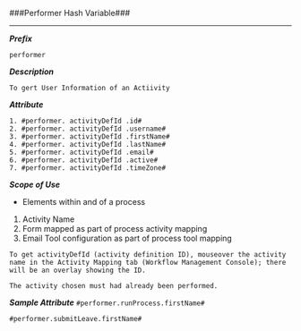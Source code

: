 ###Performer Hash Variable###

---

***Prefix***
```
performer
```

***Description***

```
To gert User Information of an Actiivity
```

***Attribute***

```	
1. #performer. activityDefId .id#
2. #performer. activityDefId .username#
3. #performer. activityDefId .firstName#
4. #performer. activityDefId .lastName#
5. #performer. activityDefId .email#
6. #performer. activityDefId .active#
7. #performer. activityDefId .timeZone#
```

***Scope of Use***
- Elements within and of a process
1. Activity Name
2. Form mapped as part of process activity mapping 
3. Email Tool configuration as part of process tool mapping

```
To get activityDefId (activity definition ID), mouseover the activity name in the Activity Mapping tab (Workflow Management Console); there will be an overlay showing the ID.
```

```
The activity chosen must had already been performed.
```

***Sample Attribute***
`#performer.runProcess.firstName#`

`#performer.submitLeave.firstName#`

